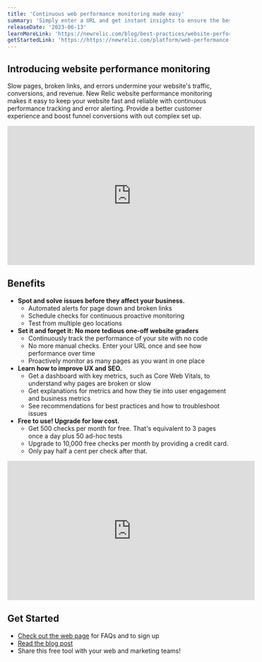 ```yaml
---
title: 'Continuous web performance monitoring made easy'
summary: 'Simply enter a URL and get instant insights to ensure the best web experience'
releaseDate: '2023-06-13'
learnMoreLink: 'https://newrelic.com/blog/best-practices/website-performance-monitoring' 
getStartedLink: 'https://https://newrelic.com/platform/web-performance-monitoring'
---
```


## Introducing website performance monitoring
Slow pages, broken links, and errors undermine your website's traffic, conversions, and revenue. New Relic website performance monitoring makes it easy to keep your website fast and reliable with continuous performance tracking and error alerting. Provide a better customer experience and boost funnel conversions with out complex set up.

<iframe width="560" height="315" src="https://fast.wistia.net/embed/iframe/jx2axvnnj7" allow="accelerometer; autoplay; encrypted-media; gyroscope; picture-in-picture" frameBorder="0" allowfullscreen="false" class="css-1b4920d"></iframe> 

## Benefits
-   **Spot and solve issues before they affect your business.**
    -    Automated alerts for page down and broken links
    -   Schedule checks for continuous proactive monitoring
    -   Test from multiple geo locations
-   **Set it and forget it: No more tedious one-off website graders**
    -   Continuously track the performance of your site with no code
    -   No more manual checks. Enter your URL once and see how performance over time
    -   Proactively monitor as many pages as you want in one place
-   **Learn how to improve UX and SEO.**
    -   Get a dashboard with key metrics, such as Core Web Vitals, to understand why pages are broken or slow
    -   Get explanations for metrics and how they tie into user engagement and business metrics
    -   See recommendations for best practices and how to troubleshoot issues
-   **Free to use! Upgrade for low cost.**
    -   Get 500 checks per month for free. That's equivalent to 3 pages once a day plus 50 ad-hoc tests
    -   Upgrade to 10,000 free checks per month by providing a credit card.
    -   Only pay half a cent per check after that.

<iframe width="560" height="315" src="https://www.youtube.com/embed/4KCEbUrF5wg" title="Get continuous page speed insights with website performance monitoring" frameborder="0" allow="accelerometer; autoplay; clipboard-write; encrypted-media; gyroscope; picture-in-picture; web-share" allowfullscreen></iframe>

## Get Started
-   [Check out the web page](http://newrelic.com/platform/web-performance-monitoring) for FAQs and to sign up
-   [Read the blog post](https://newrelic.com/blog/best-practices/website-performance-monitoring)
-   Share this free tool with your web and marketing teams!
